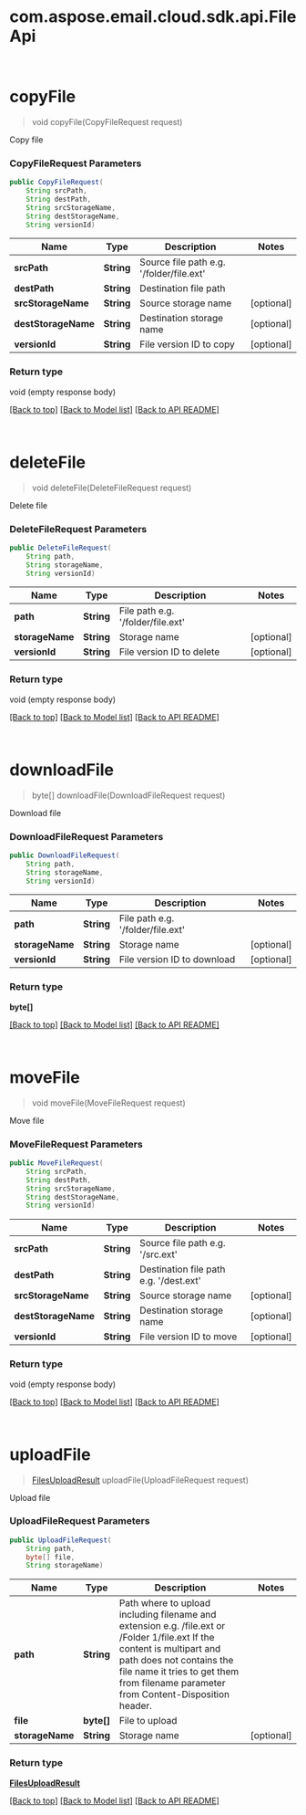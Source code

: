 # com.aspose.email.cloud.sdk.api.FileApi

            ﻿
<a name="copyFile"></a>
# **copyFile**
> void copyFile(CopyFileRequest request)

Copy file

### **CopyFileRequest** Parameters
```java
public CopyFileRequest(
    String srcPath, 
    String destPath, 
    String srcStorageName, 
    String destStorageName, 
    String versionId)
```

Name | Type | Description | Notes
---- | ---- | ----------- | -----
 **srcPath** | **String**| Source file path e.g. &#39;/folder/file.ext&#39; |
 **destPath** | **String**| Destination file path |
 **srcStorageName** | **String**| Source storage name | [optional]
 **destStorageName** | **String**| Destination storage name | [optional]
 **versionId** | **String**| File version ID to copy | [optional]

### Return type

void (empty response body)

[[Back to top]](#) [[Back to Model list]](Model.md) [[Back to API README]](README.md)

            ﻿
<a name="deleteFile"></a>
# **deleteFile**
> void deleteFile(DeleteFileRequest request)

Delete file

### **DeleteFileRequest** Parameters
```java
public DeleteFileRequest(
    String path, 
    String storageName, 
    String versionId)
```

Name | Type | Description | Notes
---- | ---- | ----------- | -----
 **path** | **String**| File path e.g. &#39;/folder/file.ext&#39; |
 **storageName** | **String**| Storage name | [optional]
 **versionId** | **String**| File version ID to delete | [optional]

### Return type

void (empty response body)

[[Back to top]](#) [[Back to Model list]](Model.md) [[Back to API README]](README.md)

            ﻿
<a name="downloadFile"></a>
# **downloadFile**
> byte[] downloadFile(DownloadFileRequest request)

Download file

### **DownloadFileRequest** Parameters
```java
public DownloadFileRequest(
    String path, 
    String storageName, 
    String versionId)
```

Name | Type | Description | Notes
---- | ---- | ----------- | -----
 **path** | **String**| File path e.g. &#39;/folder/file.ext&#39; |
 **storageName** | **String**| Storage name | [optional]
 **versionId** | **String**| File version ID to download | [optional]

### Return type

**byte[]**

[[Back to top]](#) [[Back to Model list]](Model.md) [[Back to API README]](README.md)

            ﻿
<a name="moveFile"></a>
# **moveFile**
> void moveFile(MoveFileRequest request)

Move file

### **MoveFileRequest** Parameters
```java
public MoveFileRequest(
    String srcPath, 
    String destPath, 
    String srcStorageName, 
    String destStorageName, 
    String versionId)
```

Name | Type | Description | Notes
---- | ---- | ----------- | -----
 **srcPath** | **String**| Source file path e.g. &#39;/src.ext&#39; |
 **destPath** | **String**| Destination file path e.g. &#39;/dest.ext&#39; |
 **srcStorageName** | **String**| Source storage name | [optional]
 **destStorageName** | **String**| Destination storage name | [optional]
 **versionId** | **String**| File version ID to move | [optional]

### Return type

void (empty response body)

[[Back to top]](#) [[Back to Model list]](Model.md) [[Back to API README]](README.md)

            ﻿
<a name="uploadFile"></a>
# **uploadFile**
> [FilesUploadResult](FilesUploadResult.md) uploadFile(UploadFileRequest request)

Upload file

### **UploadFileRequest** Parameters
```java
public UploadFileRequest(
    String path, 
    byte[] file, 
    String storageName)
```

Name | Type | Description | Notes
---- | ---- | ----------- | -----
 **path** | **String**| Path where to upload including filename and extension e.g. /file.ext or /Folder 1/file.ext             If the content is multipart and path does not contains the file name it tries to get them from filename parameter             from Content-Disposition header.              |
 **file** | **byte[]**| File to upload |
 **storageName** | **String**| Storage name | [optional]

### Return type

[**FilesUploadResult**](FilesUploadResult.md)

[[Back to top]](#) [[Back to Model list]](Model.md) [[Back to API README]](README.md)

